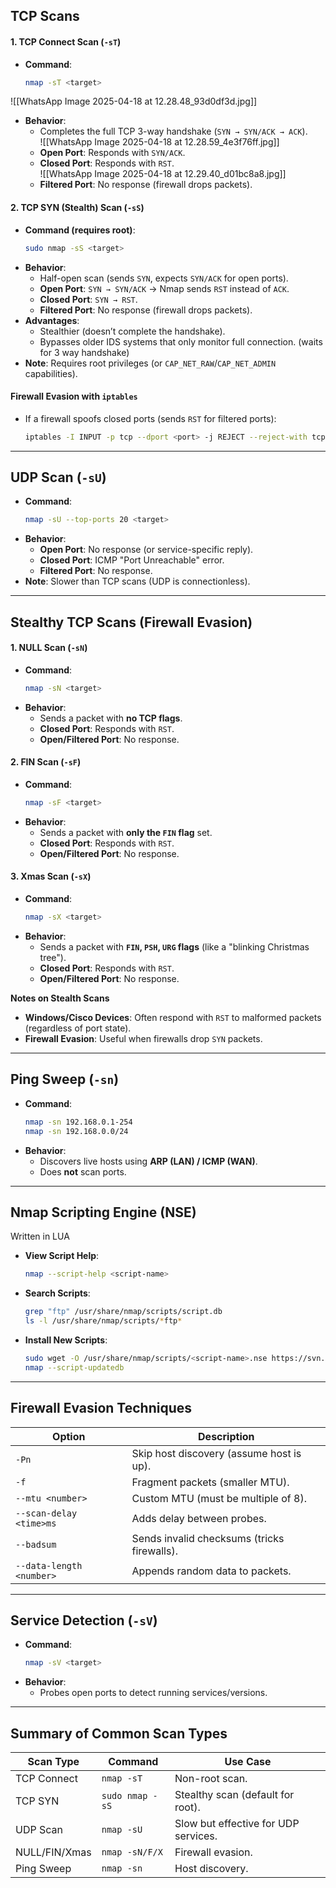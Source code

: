 ## TCP Scans
#### 1. TCP Connect Scan (`-sT`)
- **Command**:  
  ```bash
  nmap -sT <target>
  ```
![[WhatsApp Image 2025-04-18 at 12.28.48_93d0df3d.jpg]]
- **Behavior**:  
  - Completes the full TCP 3-way handshake (`SYN → SYN/ACK → ACK`).  
![[WhatsApp Image 2025-04-18 at 12.28.59_4e3f76ff.jpg]]
  - **Open Port**: Responds with `SYN/ACK`.  
  - **Closed Port**: Responds with `RST`.  
  ![[WhatsApp Image 2025-04-18 at 12.29.40_d01bc8a8.jpg]]
  - **Filtered Port**: No response (firewall drops packets).  

#### 2. TCP SYN (Stealth) Scan (`-sS`)
- **Command (requires root)**:  
  ```bash
  sudo nmap -sS <target>
  ```
- **Behavior**:  
  - Half-open scan (sends `SYN`, expects `SYN/ACK` for open ports).  
  - **Open Port**: `SYN → SYN/ACK` → Nmap sends `RST` instead of `ACK`.  
  - **Closed Port**: `SYN → RST`.  
  - **Filtered Port**: No response (firewall drops packets).  
- **Advantages**:  
  - Stealthier (doesn’t complete the handshake).  
  - Bypasses older IDS systems that only monitor full connection. (waits for 3 way handshake)
- **Note**: Requires root privileges (or `CAP_NET_RAW`/`CAP_NET_ADMIN` capabilities).  

#### Firewall Evasion with `iptables`
- If a firewall spoofs closed ports (sends `RST` for filtered ports):  
  ```bash
  iptables -I INPUT -p tcp --dport <port> -j REJECT --reject-with tcp-reset
  ```

---

## UDP Scan (`-sU`)
- **Command**:  
  ```bash
  nmap -sU --top-ports 20 <target>
  ```
- **Behavior**:  
  - **Open Port**: No response (or service-specific reply).  
  - **Closed Port**: ICMP "Port Unreachable" error.  
  - **Filtered Port**: No response.  
- **Note**: Slower than TCP scans (UDP is connectionless).  

---

## Stealthy TCP Scans (Firewall Evasion)
#### 1. NULL Scan (`-sN`)
- **Command**:  
  ```bash
  nmap -sN <target>
  ```
- **Behavior**:  
  - Sends a packet with **no TCP flags**.  
  - **Closed Port**: Responds with `RST`.  
  - **Open/Filtered Port**: No response.  

#### 2. FIN Scan (`-sF`)
- **Command**:  
  ```bash
  nmap -sF <target>
  ```
- **Behavior**:  
  - Sends a packet with **only the `FIN` flag** set.  
  - **Closed Port**: Responds with `RST`.  
  - **Open/Filtered Port**: No response.  

#### 3. Xmas Scan (`-sX`)
- **Command**:  
  ```bash
  nmap -sX <target>
  ```
- **Behavior**:  
  - Sends a packet with **`FIN`, `PSH`, `URG` flags** (like a "blinking Christmas tree").  
  - **Closed Port**: Responds with `RST`.  
  - **Open/Filtered Port**: No response.  

**Notes on Stealth Scans** 
- **Windows/Cisco Devices**: Often respond with `RST` to malformed packets (regardless of port state).  
- **Firewall Evasion**: Useful when firewalls drop `SYN` packets.  

---

## Ping Sweep (`-sn`)
- **Command**:  
  ```bash
  nmap -sn 192.168.0.1-254  
  nmap -sn 192.168.0.0/24
  ```
- **Behavior**:  
  - Discovers live hosts using **ARP (LAN) / ICMP (WAN)**.  
  - Does **not** scan ports.  

---

## Nmap Scripting Engine (NSE)

Written in LUA

- **View Script Help**:  
  ```bash
  nmap --script-help <script-name>
  ```
- **Search Scripts**:  
  ```bash
  grep "ftp" /usr/share/nmap/scripts/script.db
  ls -l /usr/share/nmap/scripts/*ftp*
  ```
- **Install New Scripts**:  
  ```bash
  sudo wget -O /usr/share/nmap/scripts/<script-name>.nse https://svn.nmap.org/nmap/scripts/<script-name>.nse
  nmap --script-updatedb
  ```

---

## Firewall Evasion Techniques

| **Option**               | **Description** |
|--------------------------|----------------|
| `-Pn`                   | Skip host discovery (assume host is up). |
| `-f`                    | Fragment packets (smaller MTU). |
| `--mtu <number>`        | Custom MTU (must be multiple of 8). |
| `--scan-delay <time>ms` | Adds delay between probes. |
| `--badsum`              | Sends invalid checksums (tricks firewalls). |
| `--data-length <number>`| Appends random data to packets. |

---

## Service Detection (`-sV`)
- **Command**:  
  ```bash
  nmap -sV <target>
  ```
- **Behavior**:  
  - Probes open ports to detect running services/versions.  

---

## Summary of Common Scan Types

| **Scan Type** | **Command**     | **Use Case**                         |
| ------------- | --------------- | ------------------------------------ |
| TCP Connect   | `nmap -sT`      | Non-root scan.                       |
| TCP SYN       | `sudo nmap -sS` | Stealthy scan (default for root).    |
| UDP Scan      | `nmap -sU`      | Slow but effective for UDP services. |
| NULL/FIN/Xmas | `nmap -sN/F/X`  | Firewall evasion.                    |
| Ping Sweep    | `nmap -sn`      | Host discovery.                      |
